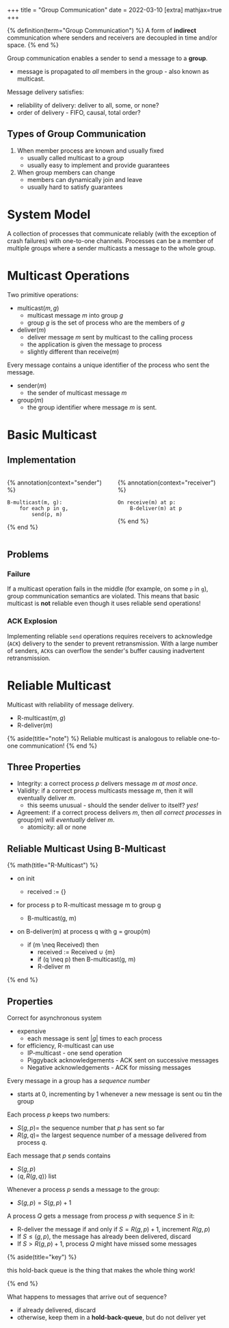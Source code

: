 +++
title = "Group Communication"
date = 2022-03-10
[extra]
mathjax=true
+++

{% definition(term="Group Communication") %}
A form of **indirect** communication where senders and receivers are decoupled in time and/or space.
{% end %}

Group communication enables a sender to send a message to a **group**.
- message is propagated to *all* members in the group - also known as multicast.

Message delivery satisfies:
- reliability of delivery: deliver to all, some, or none?
- order of delivery - FIFO, causal, total order?

## Types of Group Communication

1. When member process are known and usually fixed
   - usually called multicast to a group
   - usually easy to implement and provide guarantees   
2. When group members can change
   - members can dynamically join and leave
   - usually hard to satisfy guarantees

# System Model

A collection of processes that communicate reliably (with the exception of crash failures) with one-to-one channels. Processes can be a member of multiple groups where a sender multicasts a message to the whole group.

# Multicast Operations

Two primitive operations:

- $\text{multicast}(m, g)$
  - multicast message $m$ into group $g$
  - group $g$ is the set of process who are the members of $g$
- $\text{deliver}(m)$
  - deliver message $m$ sent by multicast to the calling process
  - the application is given the message to process
  - slightly different than $\text{receive}(m)$

Every message contains a unique identifier of the process who sent the message.

- $\text{sender}(m)$
  - the sender of multicast message $m$
- $\text{group}(m)$
  - the group identifier where message $m$ is sent.

# Basic Multicast

## Implementation
<div class="columns">
    <div class="column">

{% annotation(context="sender") %}

```
B-multicast(m, g):
    for each p in g,
        send(p, m)
```

{% end %}

</div>
<div class="column">

{% annotation(context="receiver") %}

```
On receive(m) at p:
    B-deliver(m) at p
```

{% end %}

</div>
</div>




## Problems

### Failure

If a multicast operation fails in the middle (for example, on some `p` in `g`), group communication semantics are violated. This means that basic multicast is **not** reliable even though it uses reliable send operations!

### ACK Explosion

Implementing reliable `send` operations requires receivers to acknowledge (`ACK`) delivery to the sender to prevent retransmission. With a large number of senders, `ACK`s can overflow the sender's buffer causing inadvertent retransmission.

# Reliable Multicast

Multicast with reliability of message delivery.
- $\text{R-multicast}(m, g)$
- $\text{R-deliver}(m)$

{% aside(title="note") %}
Reliable multicast is analogous to reliable one-to-one communication!
{% end %}


## Three Properties
- Integrity: a correct process $p$ delivers message $m$ *at most once*.
- Validity: if a correct process multicasts message $m$, then it will eventually deliver $m$.
  - this seems unusual - should the sender deliver to itself? *yes!*
- Agreement: if a correct process delivers $m$, then *all correct processes* in $\text{group}(m)$ will *eventually* deliver $m$.
  - atomicity: all or none

## Reliable Multicast Using B-Multicast

{% math(title="R-Multicast") %}

- on init
    - received := {}

- for process p to R-multicast message m to group g
    - B-multicast(g, m)

- on B-deliver(m) at process q with g = group(m)
    - if (m \neq Received) then
        - received := Received $\cup$ \{m\}
        - if (q \neq p) then B-multicast(g, m)
        - R-deliver m

{% end %}

## Properties

Correct for asynchronous system
- expensive
  - each message is sent $|{g}|$ times to each process
- for efficiency, R-multicast can use
  - IP-multicast - one send operation
  - Piggyback acknowledgements - ACK sent on successive messages
  - Negative acknowledgements - ACK for missing messages

Every message in a group has a *sequence number*
- starts at 0, incrementing by 1 whenever a new message is sent ou tin the group
  
Each process $p$ keeps two numbers:
- $S(g, p) =$ the sequence number that $p$ has sent so far
- $R(g, q) =$ the largest sequence number of a message delivered from process $q$.

Each message that $p$ sends contains
- $S(g, p)$
- $\left<q, R(g, q)\right>$ list

Whenever a process $p$ sends a message to the group:
- $S(g, p) = S(g, p) + 1$

A process $Q$ gets a message from process $p$ with sequence $S$ in it:
- R-deliver the message if and only if $S = R(g, p) + 1$, increment $R(g, p)$
- If $S \leq (g, p)$, the message has already been delivered, discard
- If $S > R(g, p) + 1$, process $Q$ might have missed some messages

{% aside(title="key") %}

this hold-back queue is the thing that makes the whole thing work!

{% end %}


What happens to messages that arrive out of sequence?
- if already delivered, discard
- otherwise, keep them in a **hold-back-queue**, but do not deliver yet